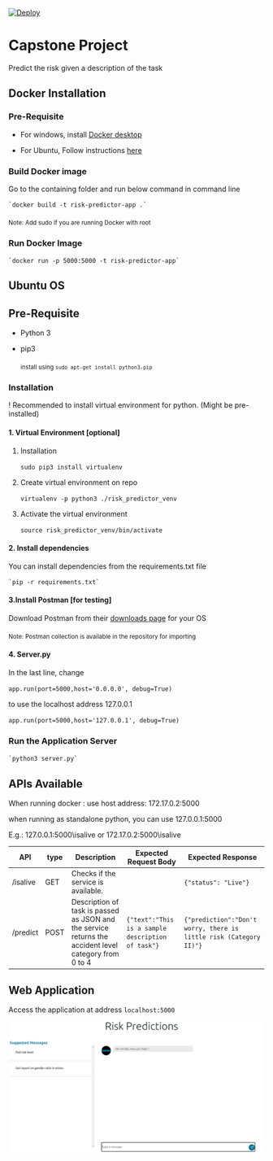 [![Deploy](https://www.herokucdn.com/deploy/button.svg)](https://heroku.com/deploy?template=https://github.com/vishnudas-raveendran/Risk_Prediction_App)

# Capstone Project

Predict the risk given a description of the task

## Docker Installation


### Pre-Requisite

- For windows, install [Docker desktop](https://www.docker.com/get-started)
  
- For Ubuntu, Follow instructions [here](https://docs.docker.com/engine/install/ubuntu/) 

### Build Docker image

Go to the containing folder and run below command in command line

    `docker build -t risk-predictor-app .`

 <sub>Note: Add sudo if you are running Docker with root</sub>

### Run Docker Image

    `docker run -p 5000:5000 -t risk-predictor-app`


## Ubuntu OS


## Pre-Requisite

- Python 3

- pip3
   
    <sub>install using
   `sudo apt-get install python3-pip`</sub>

###  Installation

! Recommended to install virtual environment for python. (Might be pre-installed)

#### 1. Virtual Environment [optional]

1. Installation
   
    `sudo pip3 install virtualenv`
   
2. Create virtual environment on repo
   
   `virtualenv -p python3 ./risk_predictor_venv`

3. Activate the virtual environment
    
    `source risk_predictor_venv/bin/activate`

#### 2. Install dependencies

You can install dependencies from the requirements.txt file

    `pip -r requirements.txt`

#### 3.Install Postman [for testing]

Download Postman from their [downloads page](https://www.postman.com/downloads/) for your OS

<sub>Note: Postman collection is available in the repository for importing</sub>

#### 4. Server.py

In the last line, change 

`app.run(port=5000,host='0.0.0.0', debug=True)`

to use the localhost address 127.0.0.1

`app.run(port=5000,host='127.0.0.1', debug=True)`

### Run the Application Server

    `python3 server.py`


## APIs Available


When running docker : use host address: 172.17.0.2:5000

when running as standalone python, you can use 127.0.0.1:5000

E.g.: 127.0.0.1:5000\isalive  or 172.17.0.2:5000\isalive

|API   |type| Description |Expected Request Body|Expected Response|
|------|-----|---         | --------            |-----            |
|/isalive | GET |  Checks if the service is available.| |```{"status": "Live"}``` |
|/predict | POST | Description of task is passed as JSON and the service returns the accident level category from 0 to 4|```{"text":"This is a sample description of task"}```|```{"prediction":"Don't worry, there is little risk (Category II)"}```|

## Web Application

Access the application at address `localhost:5000`  

![Web Application](Docs/Screenshots/webApp.png "Industrial Risk Predictor Chat-Bot")



